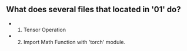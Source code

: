 ## What does several files that located in '01' do?
- 1. Tensor Operation
- 2. Import Math Function with 'torch' module.